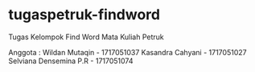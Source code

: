 # tugaspetruk-findword
Tugas Kelompok Find Word Mata Kuliah Petruk

Anggota :
Wildan Mutaqin - 1717051037
Kasandra Cahyani - 1717051027
Selviana Densemina P.R - 1717051074
